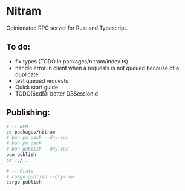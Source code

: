 # Nitram

Opinionated RPC server for Rust and Typescript.

## To do:

- fix types (TODO in packages/nitram/index.ts)
- handle error in client when a requests is not queued because of a duplicate
- test queued requests
- Quick start guide
- TODO(6cd5): better DBSessionId

## Publishing:

```sh
# -- NPM
cd packages/nitram
# bun pm pack --dry-run
# bun pm pack
# bun publish --dry-run
bun publish
cd ../..

# -- Crate
# cargo publish --dry-run
cargo publish
```
